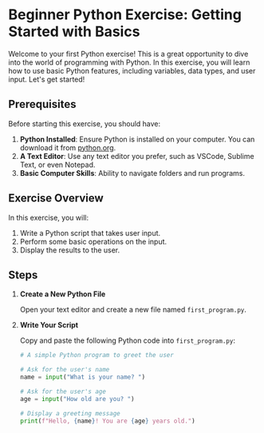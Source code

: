 <!--
ID: exercise-001
Tags: [python, beginner, programming, tutorial]
Description: A simple exercise to introduce basic Python programming concepts such as variables, data types, and user input.
Query: Give me a beginner-level getting started training exercise for python. Display the entire LLM output in a markdown formatted text string that I can copy or download. Make the exercise very positive and detailed. Include all prerequisites and steps. Add a hidden field to the top of the exercise with the following parameters: ID, Tags, Description, Query, Model, Level. Where ID is a unique ID. Where Tags is a list of tags associated with the exercise. Where Description is a short overview of the exercise. Where Query is this query string. Where model is the model and version of the LLM that I'm submitting the query to. Where level is the skill level of this exercise rated as beginner, intermediate, or advanced.
Model: ChatGPT-4
Level: beginner
-->

# Beginner Python Exercise: Getting Started with Basics

Welcome to your first Python exercise! This is a great opportunity to dive into the world of programming with Python. In this exercise, you will learn how to use basic Python features, including variables, data types, and user input. Let's get started!

## Prerequisites

Before starting this exercise, you should have:

1. **Python Installed**: Ensure Python is installed on your computer. You can download it from [python.org](https://www.python.org/downloads/).
2. **A Text Editor**: Use any text editor you prefer, such as VSCode, Sublime Text, or even Notepad.
3. **Basic Computer Skills**: Ability to navigate folders and run programs.

## Exercise Overview

In this exercise, you will:

1. Write a Python script that takes user input.
2. Perform some basic operations on the input.
3. Display the results to the user.

## Steps

1. **Create a New Python File**

   Open your text editor and create a new file named `first_program.py`.

2. **Write Your Script**

   Copy and paste the following Python code into `first_program.py`:

   ```python
   # A simple Python program to greet the user

   # Ask for the user's name
   name = input("What is your name? ")

   # Ask for the user's age
   age = input("How old are you? ")

   # Display a greeting message
   print(f"Hello, {name}! You are {age} years old.")
